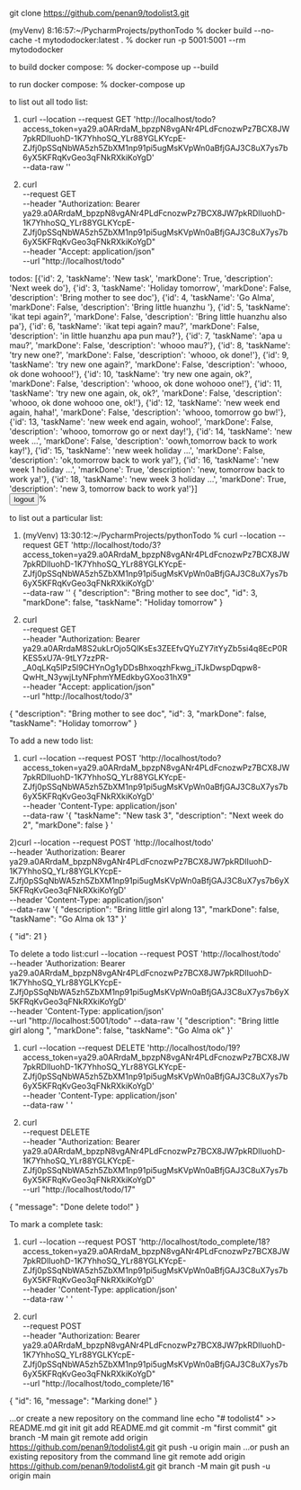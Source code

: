 git clone https://github.com/penan9/todolist3.git

(myVenv) 8:16:57:~/PycharmProjects/pythonTodo
% docker build --no-cache -t mytododocker:latest .
% docker run -p 5001:5001 --rm mytododocker

to build docker compose:
% docker-compose up --build

to run docker compose:
% docker-compose up

to list out all todo list:
1) curl --location --request GET 'http://localhost/todo?access_token=ya29.a0ARrdaM_bpzpN8vgANr4PLdFcnozwPz7BCX8JW7pkRDlIuohD-1K7YhhoSQ_YLr88YGLKYcpE-ZJfj0pSSqNbWA5zh5ZbXM1np91pi5ugMsKVpWn0aBfjGAJ3C8uX7ys7b6yX5KFRqKvGeo3qFNkRXkiKoYgD' \
--data-raw ''

2) curl \
--request GET \
--header "Authorization: Bearer ya29.a0ARrdaM_bpzpN8vgANr4PLdFcnozwPz7BCX8JW7pkRDlIuohD-1K7YhhoSQ_YLr88YGLKYcpE-ZJfj0pSSqNbWA5zh5ZbXM1np91pi5ugMsKVpWn0aBfjGAJ3C8uX7ys7b6yX5KFRqKvGeo3qFNkRXkiKoYgD" \
--header "Accept: application/json" \
--url "http://localhost/todo"

todos: [{'id': 2, 'taskName': 'New task', 'markDone': True, 'description': 'Next week do'}, {'id': 3, 'taskName': 'Holiday tomorrow', 'markDone': False, 'description': 'Bring mother to see doc'}, {'id': 4, 'taskName': 'Go Alma', 'markDone': False, 'description': 'Bring little huanzhu '}, {'id': 5, 'taskName': 'ikat tepi again?', 'markDone': False, 'description': 'Bring little huanzhu also pa'}, {'id': 6, 'taskName': 'ikat tepi again? mau?', 'markDone': False, 'description': 'in little huanzhu apa pun mau?'}, {'id': 7, 'taskName': 'apa u mau?', 'markDone': False, 'description': 'whooo mau?'}, {'id': 8, 'taskName': 'try new one?', 'markDone': False, 'description': 'whooo, ok done!'}, {'id': 9, 'taskName': 'try new one again?', 'markDone': False, 'description': 'whooo, ok done wohooo!'}, {'id': 10, 'taskName': 'try new one again, ok?', 'markDone': False, 'description': 'whooo, ok done wohooo one!'}, {'id': 11, 'taskName': 'try new one again, ok, ok?', 'markDone': False, 'description': 'whooo, ok done wohooo one, ok!'}, {'id': 12, 'taskName': 'new week end again, haha!', 'markDone': False, 'description': 'whooo, tomorrow go bw!'}, {'id': 13, 'taskName': 'new week end again, wohoo!', 'markDone': False, 'description': 'whooo, tomorrow go or next day!'}, {'id': 14, 'taskName': 'new week ...', 'markDone': False, 'description': 'oowh,tomorrow back to work kay!'}, {'id': 15, 'taskName': 'new week holiday ...', 'markDone': False, 'description': 'ok,tomorrow back to work ya!'}, {'id': 16, 'taskName': 'new week 1 holiday ...', 'markDone': True, 'description': 'new, tomorrow back to work ya!'}, {'id': 18, 'taskName': 'new week 3 holiday ...', 'markDone': True, 'description': 'new 3, tomorrow back to work ya!'}]         <br> <a href='/logout'><button>logout</button></a>%

to list out a particular list:
1) (myVenv) 13:30:12:~/PycharmProjects/pythonTodo
% curl --location --request GET 'http://localhost/todo/3?access_token=ya29.a0ARrdaM_bpzpN8vgANr4PLdFcnozwPz7BCX8JW7pkRDlIuohD-1K7YhhoSQ_YLr88YGLKYcpE-ZJfj0pSSqNbWA5zh5ZbXM1np91pi5ugMsKVpWn0aBfjGAJ3C8uX7ys7b6yX5KFRqKvGeo3qFNkRXkiKoYgD' \
--data-raw ''
{
  "description": "Bring mother to see doc",
  "id": 3,
  "markDone": false,
  "taskName": "Holiday tomorrow"
}

2) curl \
--request GET \
--header "Authorization: Bearer ya29.a0ARrdaM8S2ukLrOjo5QlKsEs3ZEEfvQYuZY7itYyZb5si4q8EcP0RKES5xU7A-9tLY7zzPR-_A0qLKq5lPz5l9CHYnOg1yDDsBhxoqzhFkwg_iTJkDwspDqpw8-QwHt_N3ywjLtyNFphmYMEdkbyGXoo31hX9" \
--header "Accept: application/json" \
--url "http://localhost/todo/3"

{
  "description": "Bring mother to see doc",
  "id": 3,
  "markDone": false,
  "taskName": "Holiday tomorrow"
}

To add a new todo list:
1) curl --location --request POST 'http://localhost/todo?access_token=ya29.a0ARrdaM_bpzpN8vgANr4PLdFcnozwPz7BCX8JW7pkRDlIuohD-1K7YhhoSQ_YLr88YGLKYcpE-ZJfj0pSSqNbWA5zh5ZbXM1np91pi5ugMsKVpWn0aBfjGAJ3C8uX7ys7b6yX5KFRqKvGeo3qFNkRXkiKoYgD' \
--header 'Content-Type: application/json' \
--data-raw '{
"taskName": "New task 3",
"description": "Next week do 2",
"markDone": false
}
'

2)curl --location --request POST 'http://localhost/todo' \
--header 'Authorization: Bearer ya29.a0ARrdaM_bpzpN8vgANr4PLdFcnozwPz7BCX8JW7pkRDlIuohD-1K7YhhoSQ_YLr88YGLKYcpE-ZJfj0pSSqNbWA5zh5ZbXM1np91pi5ugMsKVpWn0aBfjGAJ3C8uX7ys7b6yX5KFRqKvGeo3qFNkRXkiKoYgD' \
--header 'Content-Type: application/json' \
--data-raw '{
    "description": "Bring little girl along 13",
    "markDone": false,
    "taskName": "Go Alma ok 13"
}'

{
    "id": 21
}

To delete a todo list:curl --location --request POST 'http://localhost/todo' \
--header 'Authorization: Bearer ya29.a0ARrdaM_bpzpN8vgANr4PLdFcnozwPz7BCX8JW7pkRDlIuohD-1K7YhhoSQ_YLr88YGLKYcpE-ZJfj0pSSqNbWA5zh5ZbXM1np91pi5ugMsKVpWn0aBfjGAJ3C8uX7ys7b6yX5KFRqKvGeo3qFNkRXkiKoYgD' \
--header 'Content-Type: application/json' \
--url "http://localhost:5001/todo"
--data-raw '{ "description": "Bring little girl along ", "markDone": false, "taskName": "Go Alma ok" }'

1) curl --location --request DELETE 'http://localhost/todo/19?access_token=ya29.a0ARrdaM_bpzpN8vgANr4PLdFcnozwPz7BCX8JW7pkRDlIuohD-1K7YhhoSQ_YLr88YGLKYcpE-ZJfj0pSSqNbWA5zh5ZbXM1np91pi5ugMsKVpWn0aBfjGAJ3C8uX7ys7b6yX5KFRqKvGeo3qFNkRXkiKoYgD' \
--header 'Content-Type: application/json' \
--data-raw '
'

2) curl \
--request DELETE \
--header "Authorization: Bearer ya29.a0ARrdaM_bpzpN8vgANr4PLdFcnozwPz7BCX8JW7pkRDlIuohD-1K7YhhoSQ_YLr88YGLKYcpE-ZJfj0pSSqNbWA5zh5ZbXM1np91pi5ugMsKVpWn0aBfjGAJ3C8uX7ys7b6yX5KFRqKvGeo3qFNkRXkiKoYgD" \
--url "http://localhost/todo/17"

{
  "message": "Done delete todo!"
}

To mark a complete task:
1) curl --location --request POST 'http://localhost/todo_complete/18?access_token=ya29.a0ARrdaM_bpzpN8vgANr4PLdFcnozwPz7BCX8JW7pkRDlIuohD-1K7YhhoSQ_YLr88YGLKYcpE-ZJfj0pSSqNbWA5zh5ZbXM1np91pi5ugMsKVpWn0aBfjGAJ3C8uX7ys7b6yX5KFRqKvGeo3qFNkRXkiKoYgD' \
--header 'Content-Type: application/json' \
--data-raw '
'

2) curl \
--request POST \
--header "Authorization: Bearer ya29.a0ARrdaM_bpzpN8vgANr4PLdFcnozwPz7BCX8JW7pkRDlIuohD-1K7YhhoSQ_YLr88YGLKYcpE-ZJfj0pSSqNbWA5zh5ZbXM1np91pi5ugMsKVpWn0aBfjGAJ3C8uX7ys7b6yX5KFRqKvGeo3qFNkRXkiKoYgD" \
--url "http://localhost/todo_complete/16"

{
  "id": 16,
  "message": "Marking done!"
}


…or create a new repository on the command line
 echo "# todolist4" >> README.md
git init
git add README.md
git commit -m "first commit"
git branch -M main
git remote add origin https://github.com/penan9/todolist4.git
git push -u origin main
…or push an existing repository from the command line
 git remote add origin https://github.com/penan9/todolist4.git
git branch -M main
git push -u origin main


